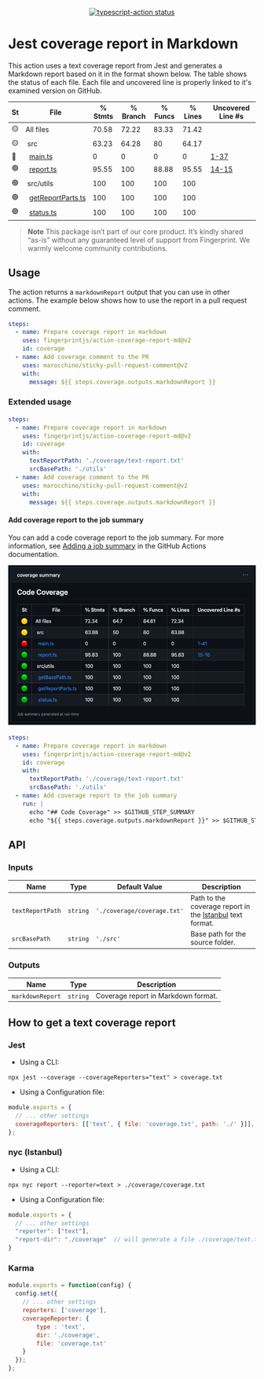 <p align="center">
  <a href="https://github.com/actions/typescript-action/actions"><img alt="typescript-action status" src="https://github.com/actions/typescript-action/workflows/build-test/badge.svg"></a>
</p>

# Jest coverage report in Markdown

This action uses a text coverage report from Jest and generates a Markdown report based on it in the format shown below.
The table shows the status of each file. Each file and uncovered line is properly linked to it's examined version on
GitHub.

St|File                | % Stmts | % Branch | % Funcs | % Lines | Uncovered Line #s
--|--------------------|---------|----------|---------|---------|-------------------
🟡|All files           |   70.58 |    72.22 |   83.33 |   71.42 |
🟡|&nbsp;src|   63.23 |    64.28 |      80 |   64.17 |
🔴|&nbsp;&nbsp;[main.ts](https://github.com/fingerprintjs/action-coverage-report-md/blob/80148ef2d10c51d31e3a472c61ce2ead8b68a2e1/src/main.ts)|       0 |        0 |       0 |       0 |[1-37](https://github.com/fingerprintjs/action-coverage-report-md/blob/80148ef2d10c51d31e3a472c61ce2ead8b68a2e1/src/main.ts#L1-L37)
🟢|&nbsp;&nbsp;[report.ts](https://github.com/fingerprintjs/action-coverage-report-md/blob/80148ef2d10c51d31e3a472c61ce2ead8b68a2e1/src/report.ts)|   95.55 |      100 |   88.88 |   95.55 |[14-15](https://github.com/fingerprintjs/action-coverage-report-md/blob/80148ef2d10c51d31e3a472c61ce2ead8b68a2e1/src/report.ts#L14-L15)
🟢|&nbsp;src/utils|     100 |      100 |     100 |     100 |
🟢|&nbsp;&nbsp;[getReportParts.ts](https://github.com/fingerprintjs/action-coverage-report-md/blob/80148ef2d10c51d31e3a472c61ce2ead8b68a2e1/src/utils/getReportParts.ts)|     100 |      100 |     100 |     100 |
🟢|&nbsp;&nbsp;[status.ts](https://github.com/fingerprintjs/action-coverage-report-md/blob/80148ef2d10c51d31e3a472c61ce2ead8b68a2e1/src/utils/status.ts)|     100 |      100 |     100 |     100 |

> **Note**
> This package isn’t part of our core product. It’s kindly shared “as-is” without any guaranteed level of support from Fingerprint. We warmly welcome community contributions.

## Usage

The action returns a `markdownReport` output that you can use in other actions. The example below shows how to use the
report in a pull request comment.

```yaml
steps:
  - name: Prepare coverage report in markdown
    uses: fingerprintjs/action-coverage-report-md@v2
    id: coverage
  - name: Add coverage comment to the PR
    uses: marocchino/sticky-pull-request-comment@v2
    with:
      message: ${{ steps.coverage.outputs.markdownReport }}
```

### Extended usage

```yaml
steps:
  - name: Prepare coverage report in markdown
    uses: fingerprintjs/action-coverage-report-md@v2
    id: coverage
    with:
      textReportPath: './coverage/text-report.txt'
      srcBasePath: './utils'
  - name: Add coverage comment to the PR
    uses: marocchino/sticky-pull-request-comment@v2
    with:
      message: ${{ steps.coverage.outputs.markdownReport }}
```

#### Add coverage report to the job summary

You can add a code coverage report to the job summary. For more information, see
[Adding a job summary](https://docs.github.com/en/actions/using-workflows/workflow-commands-for-github-actions#adding-a-job-summary) in the GitHub Actions documentation.

![Job summary example](resources/job_summary_example.png)

```yaml
steps:
  - name: Prepare coverage report in markdown
    uses: fingerprintjs/action-coverage-report-md@v2
    id: coverage
    with:
      textReportPath: './coverage/text-report.txt'
      srcBasePath: './utils'
  - name: Add coverage report to the job summary
    run: |
      echo "## Code Coverage" >> $GITHUB_STEP_SUMMARY
      echo "${{ steps.coverage.outputs.markdownReport }}" >> $GITHUB_STEP_SUMMARY
```

## API

### Inputs

| Name             | Type     | Default Value               | Description                                                                          |
|------------------|----------|-----------------------------|--------------------------------------------------------------------------------------|
| `textReportPath` | `string` | `'./coverage/coverage.txt'` | Path to the coverage report in the [Istanbul](https://istanbul.js.org/) text format. |
| `srcBasePath`    | `string` | `'./src'`                   | Base path for the source folder.                                                     |

### Outputs

| Name             | Type     | Description                         |
|------------------|----------|-------------------------------------|
| `markdownReport` | `string` | Coverage report in Markdown format. |

## How to get a text coverage report

### Jest

* Using a CLI:

```shell
npx jest --coverage --coverageReporters="text" > coverage.txt
```

* Using a Configuration file:

```js
module.exports = {
  // ... other settings
  coverageReporters: [['text', { file: 'coverage.txt', path: './' }]],
};
```

### nyc (Istanbul)

* Using a CLI:

```shell
npx nyc report --reporter=text > ./coverage/coverage.txt
```

* Using a Configuration file:

```js
module.exports = {
  // ... other settings
  "reporter": ["text"],
  "report-dir": "./coverage"  // will generate a file ./coverage/text.txt
}
```
### Karma

```js
module.exports = function(config) {
  config.set({
    // ... other settings
    reporters: ['coverage'],
    coverageReporter: {
        type : 'text',
        dir: './coverage',
        file: 'coverage.txt'
    }
  });
};
```
